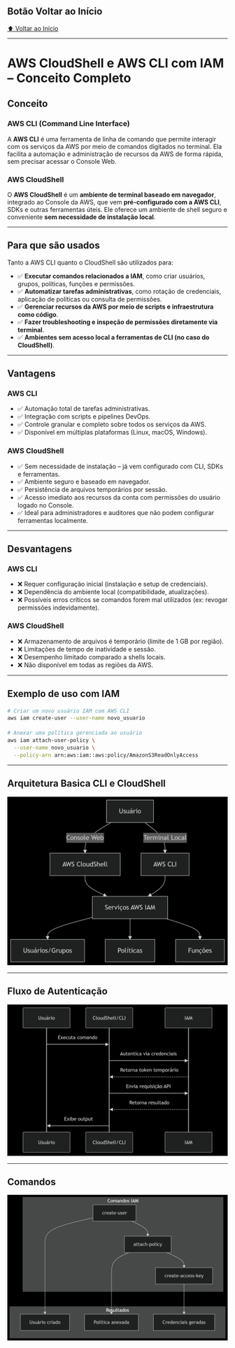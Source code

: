 ## Botão Voltar ao Início
[⬆️ Voltar ao Início](https://github.com/Marcos-Ramoss/aws-cloud-practitioner)

---

# AWS CloudShell e AWS CLI com IAM – Conceito Completo

## Conceito

### AWS CLI (Command Line Interface)

A **AWS CLI** é uma ferramenta de linha de comando que permite interagir com os serviços da AWS por meio de comandos digitados no terminal. Ela facilita a automação e administração de recursos da AWS de forma rápida, sem precisar acessar o Console Web.

### AWS CloudShell

O **AWS CloudShell** é um **ambiente de terminal baseado em navegador**, integrado ao Console da AWS, que vem **pré-configurado com a AWS CLI**, SDKs e outras ferramentas úteis. Ele oferece um ambiente de shell seguro e conveniente **sem necessidade de instalação local**.

---

## Para que são usados

Tanto a AWS CLI quanto o CloudShell são utilizados para:

- ✅ **Executar comandos relacionados a IAM**, como criar usuários, grupos, políticas, funções e permissões.
- ✅ **Automatizar tarefas administrativas**, como rotação de credenciais, aplicação de políticas ou consulta de permissões.
- ✅ **Gerenciar recursos da AWS por meio de scripts e infraestrutura como código**.
- ✅ **Fazer troubleshooting e inspeção de permissões diretamente via terminal**.
- ✅ **Ambientes sem acesso local a ferramentas de CLI (no caso do CloudShell)**.

---

## Vantagens

### AWS CLI
- ✅ Automação total de tarefas administrativas.
- ✅ Integração com scripts e pipelines DevOps.
- ✅ Controle granular e completo sobre todos os serviços da AWS.
- ✅ Disponível em múltiplas plataformas (Linux, macOS, Windows).

### AWS CloudShell
- ✅ Sem necessidade de instalação – já vem configurado com CLI, SDKs e ferramentas.
- ✅ Ambiente seguro e baseado em navegador.
- ✅ Persistência de arquivos temporários por sessão.
- ✅ Acesso imediato aos recursos da conta com permissões do usuário logado no Console.
- ✅ Ideal para administradores e auditores que não podem configurar ferramentas localmente.

---

## Desvantagens

### AWS CLI
- ❌ Requer configuração inicial (instalação e setup de credenciais).
- ❌ Dependência do ambiente local (compatibilidade, atualizações).
- ❌ Possíveis erros críticos se comandos forem mal utilizados (ex: revogar permissões indevidamente).

### AWS CloudShell
- ❌ Armazenamento de arquivos é temporário (limite de 1 GB por região).
- ❌ Limitações de tempo de inatividade e sessão.
- ❌ Desempenho limitado comparado a shells locais.
- ❌ Não disponível em todas as regiões da AWS.

---

## Exemplo de uso com IAM

```bash
# Criar um novo usuário IAM com AWS CLI
aws iam create-user --user-name novo_usuario

# Anexar uma política gerenciada ao usuário
aws iam attach-user-policy \
  --user-name novo_usuario \
  --policy-arn arn:aws:iam::aws:policy/AmazonS3ReadOnlyAccess
```
---

## Arquitetura Basica CLI e CloudShell 

![Arquitetura Basica CLI CloudShell](/images/ArquiteturaBasicaCLI.png)

---

## Fluxo de Autenticação
![Fluxo de Autenticação](/images/Fluxo%20de%20Autenticação%20CLI.png)

---

## Comandos
![Comandos](/images/comandosCLI.png)
